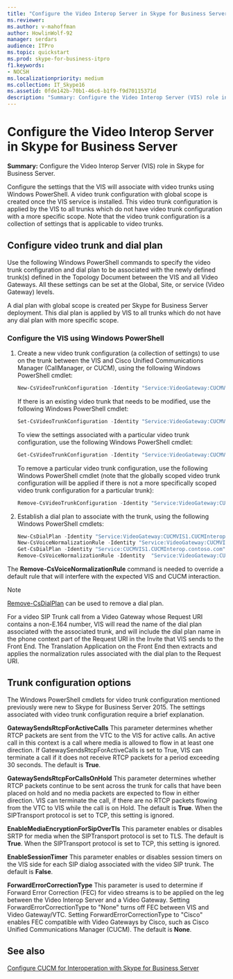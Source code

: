 ```yaml
---
title: "Configure the Video Interop Server in Skype for Business Server"
ms.reviewer: 
ms.author: v-mahoffman
author: HowlinWolf-92
manager: serdars
audience: ITPro
ms.topic: quickstart
ms.prod: skype-for-business-itpro
f1.keywords:
- NOCSH
ms.localizationpriority: medium
ms.collection: IT_Skype16
ms.assetid: 0fde142b-70b1-46c6-b1f9-f9d70115371d
description: "Summary: Configure the Video Interop Server (VIS) role in Skype for Business Server."
---
```


# Configure the Video Interop Server in Skype for Business Server
 
**Summary:** Configure the Video Interop Server (VIS) role in Skype for Business Server.
  
 Configure the settings that the VIS will associate with video trunks using Windows PowerShell. A video trunk configuration with global scope is created once the VIS service is installed. This video trunk configuration is applied by the VIS to all trunks which do not have video trunk configuration with a more specific scope. Note that the video trunk configuration is a collection of settings that is applicable to video trunks.
  
## Configure video trunk and dial plan

Use the following Windows PowerShell commands to specify the video trunk configuration and dial plan to be associated with the newly defined trunk(s) defined in the Topology Document between the VIS and all Video Gateways. All these settings can be set at the Global, Site, or service (Video Gateway) levels. 
  
A dial plan with global scope is created per Skype for Business Server deployment. This dial plan is applied by VIS to all trunks which do not have any dial plan with more specific scope. 
  
### Configure the VIS using Windows PowerShell

1. Create a new video trunk configuration (a collection of settings) to use on the trunk between the VIS and Cisco Unified Communications Manager (CallManager, or CUCM), using the following Windows PowerShell cmdlet:
    
   ```powershell
   New-CsVideoTrunkConfiguration -Identity "Service:VideoGateway:CUCMVIS1.CUCMInterop.contoso.com" -GatewaySendsRtcpForActiveCalls $false -GatewaySendsRtcpForCallsOnHold $false -EnableMediaEncryptionForSipOverTls $true(or $false)
   ```

    If there is an existing video trunk that needs to be modified, use the following Windows PowerShell cmdlet:
    
   ```powershell
   Set-CsVideoTrunkConfiguration -Identity "Service:VideoGateway:CUCMVIS1.CUCMInterop.contoso.com" -GatewaySendsRtcpForActiveCalls $false -GatewaySendsRtcpForCallsOnHold $false -EnableMediaEncryptionForSipOverTls  $true(or $false)
   ```

    To view the settings associated with a particular video trunk configuration, use the following Windows PowerShell cmdlet:
    
   ```powershell
   Get-CsVideoTrunkConfiguration -Identity "Service:VideoGateway:CUCMVIS1.CUCMInterop.contoso.com"
   ```

    To remove a particular video trunk configuration, use the following Windows PowerShell cmdlet (note that the globally scoped video trunk configuration will be applied if there is not a more specifically scoped video trunk configuration for a particular trunk):
    
   ```powershell
   Remove-CsVideoTrunkConfiguration -Identity "Service:VideoGateway:CUCMVIS1.CUCMInterop.contoso.com"
   ```

2. Establish a dial plan to associate with the trunk, using the following Windows PowerShell cmdlets:
    
   ```powershell
   New-CsDialPlan -Identity "Service:VideoGateway:CUCMVIS1.CUCMInterop.contoso.com" -SimpleName "TrunkTestDialPlan" 
   New-CsVoiceNormalizationRule -Identity "Service:VideoGateway:CUCMVIS1.CUCMInterop.contoso.com/SevenDigitRule" -Pattern '^(\d{7})$' -Translation '+1425$1' 
   Get-CsDialPlan -Identity "Service:CUCMVIS1.CUCMInterop.contoso.com"
   Remove-CsVoiceNormalizationRule -Identity  "Service:VideoGateway:CUCMVIS1.CUCMInterop.contoso.com/Keep All"
   ```

The **Remove-CsVoiceNormalizationRule** command is needed to override a default rule that will interfere with the expected VIS and CUCM interaction.
> [!NOTE]
> [Remove-CsDialPlan](/powershell/module/skype/remove-csdialplan?view=skype-ps) can be used to remove a dial plan.
  
For a video SIP Trunk call from a Video Gateway whose Request URI contains a non-E.164 number, VIS will read the name of the dial plan associated with the associated trunk, and will include the dial plan name in the phone context part of the Request URI in the Invite that VIS sends to the Front End. The Translation Application on the Front End then extracts and applies the normalization rules associated with the dial plan to the Request URI.
## Trunk configuration options

The Windows PowerShell cmdlets for video trunk configuration mentioned previously were new to Skype for Business Server 2015. The settings associated with video trunk configuration require a brief explanation.
  
 **GatewaySendsRtcpForActiveCalls** This parameter determines whether RTCP packets are sent from the VTC to the VIS for active calls. An active call in this context is a call where media is allowed to flow in at least one direction. If GatewaySendsRtcpForActiveCalls is set to True, VIS can terminate a call if it does not receive RTCP packets for a period exceeding 30 seconds. The default is **True**.
  
 **GatewaySendsRtcpForCallsOnHold** This parameter determines whether RTCP packets continue to be sent across the trunk for calls that have been placed on hold and no media packets are expected to flow in either direction. VIS can terminate the call, if there are no RTCP packets flowing from the VTC to VIS while the call is on Hold. The default is **True**. When the SIPTransport protocol is set to TCP, this setting is ignored.
  
 **EnableMediaEncryptionForSipOverTls** This parameter enables or disables SRTP for media when the SIPTransport protocol is set to TLS. The default is **True**. When the SIPTransport protocol is set to TCP, this setting is ignored.
  
 **EnableSessionTimer** This parameter enables or disables session timers on the VIS side for each SIP dialog associated with the video SIP trunk. The default is **False**.
  
 **ForwardErrorCorrectionType** This parameter is used to determine if Forward Error Correction (FEC) for video streams is to be applied on the leg between the Video Interop Server and a Video Gateway. Setting ForwardErrorCorrectionType to "None" turns off FEC between VIS and Video Gateway/VTC. Setting ForwardErrorCorrectionType to "Cisco" enables FEC compatible with Video Gateways by Cisco, such as Cisco Unified Communications Manager (CUCM). The default is **None**.
  
## See also

[Configure CUCM for Interoperation with Skype for Business Server](configure-cucm-for-interoperation.md)